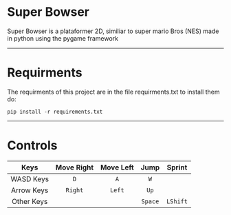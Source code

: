 # Super Bowser
 Super Bowser is a plataformer 2D, similiar to super mario Bros (NES) made in python using the pygame framework
 <hr>
 
 # Requirments
  The requirments of this project are in the file requirments.txt to install them do:
  ```
  pip install -r requirements.txt
  ```
 <hr>
 
  # Controls
 |Keys         |Move Right| Move Left|  Jump   | Sprint |
 |:-----------:|:--------:|:--------:|:-------:|:------:|
 | WASD Keys   |   `D`    |   `A`    |   `W`   |        |
 | Arrow Keys  | `Right`  |  `Left`  |   `Up`  |        | 
 | Other Keys  |          |          | `Space` |`LShift`|
